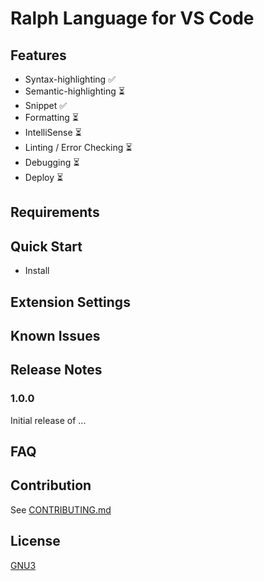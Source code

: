 # Ralph Language for VS Code
## Features
- Syntax-highlighting ✅
- Semantic-highlighting ⏳
- Snippet ✅
- Formatting ⏳
- IntelliSense ⏳
- Linting / Error Checking ⏳
- Debugging ⏳
- Deploy ⏳

## Requirements

## Quick Start
- Install

## Extension Settings

## Known Issues

## Release Notes

### 1.0.0

Initial release of ...

## FAQ

## Contribution

See [CONTRIBUTING.md](https://github.com/suyanlong/ralph-vscode/blob/main/CHANGELOG.md)

## License

[GNU3]([LICENSE](https://github.com/suyanlong/ralph-vscode/blob/main/LICENSE))
